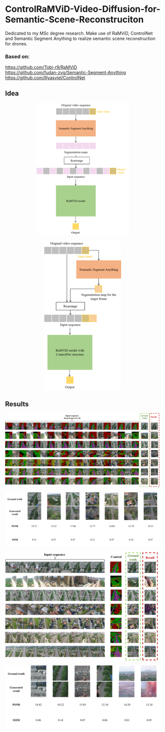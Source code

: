 # ControlRaMViD-Video-Diffusion-for-Semantic-Scene-Reconstruciton
Dedicated to my MSc degree research. Make use of RaMViD, ControlNet and Semantic Segment Anything to realize semantic scene reconstruction for drones.
### Based on:
https://github.com/Tobi-r9/RaMViD <br>
https://github.com/fudan-zvg/Semantic-Segment-Anything <br>
https://github.com/lllyasviel/ControlNet <br>

## Idea
<p align="center">
  <img src="./Figures/method-ramvid ssa pipeline.png" width="300">
</p>
<p align="center">
  <img src="./Figures/method-controlnet ssa pipeline.png" width="250">
</p>

## Results
<p align="center">
  <img src="./Figures/ramvid-results.png" width="600">
</p>
<p align="center">
  <img src="./Figures/ramvid-results-metrics.png" width="600">
</p>
<p align="center">
  <img src="./Figures/controlnet-results.png" width="600">
</p>
<p align="center">
  <img src="./Figures/controlnet-results-metrics-more.png" width="600">
</p>
